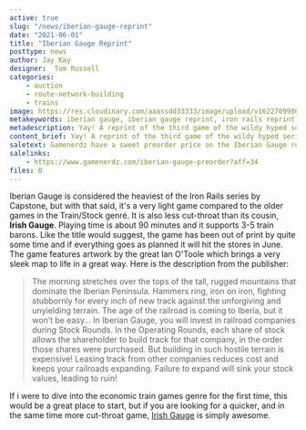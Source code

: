 ```yaml
---
active: true
slug: "/news/iberian-gauge-reprint"
date: "2021-06-01"
title: "Iberian Gauge Reprint"
posttype: news
author: Jay Kay
designer:  Tom Russell
categories: 
    - auction
    - route-network-building
    - trains
image: https://res.cloudinary.com/aaassdd33333/image/upload/v1622709986/iberian_gauge.jpg
metakeywords: iberian gauge, iberian gauge reprint, iron rails reprint
metadescription: Yay! A reprint of the third game of the wildy hyped series Iron rails series, Iberian Gauge, is coming out on the stores in June!
content_brief: Yay! A reprint of the third game of the wildy hyped series Iron rails series, Iberian Gauge, is coming out on the stores in June!
saletext: Gamenerdz have a sweet preorder price on the Iberian Gauge reprint, just 28$ instead of the normal price, 40$.
salelinks: 
    - https://www.gamenerdz.com/iberian-gauge-preorder?aff=34
files: 0
---
```

Iberian Gauge is considered the heaviest of the Iron Rails series by Capstone, but with that said, it's a very light game compared to the older games in the Train/Stock genré. It is also less cut-throat than its cousin, **Irish Gauge**. Playing time is about 90 minutes and it supports 3-5 train barons. Like the title would suggest, the game has been out of print by quite some time and if everything goes as planned it will hit the stores in June.
The game features artwork by the great Ian O'Toole which brings a very sleek map to life in a great way.
Here is the description from the publisher:

>The morning stretches over the tops of the tall, rugged mountains that dominate the Iberian Peninsula. Hammers ring, iron on iron, fighting stubbornly for every inch of new track against the unforgiving and unyielding terrain. The age of the railroad is coming to Iberia, but it won’t be easy…
>In Iberian Gauge, you will invest in railroad companies during Stock Rounds. In the Operating Rounds, each share of stock allows the shareholder to build track for that company, in the order those shares were purchased. 
>But building in such hostile terrain is expensive! Leasing track from other companies reduces cost and keeps your railroads expanding. Failure to expand will sink your stock values, leading to ruin!

If i were to dive into the economic train games genre for the first time, this would be a great place to start, but if you are looking for a quicker, and in the same time more cut-throat game, [Irish Gauge](https://amzn.to/3phYH0H) is simply awesome.